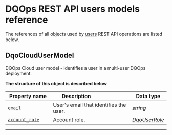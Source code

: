# DQOps REST API users models reference
The references of all objects used by [users](/docs/client/operations/users.md) REST API operations are listed below.


## DqoCloudUserModel
DQOps Cloud user model - identifies a user in a multi-user DQOps deployment.


**The structure of this object is described below**


|&nbsp;Property&nbsp;name&nbsp;|&nbsp;Description&nbsp;&nbsp;&nbsp;&nbsp;&nbsp;&nbsp;&nbsp;&nbsp;&nbsp;&nbsp;&nbsp;&nbsp;&nbsp;&nbsp;&nbsp;&nbsp;&nbsp;&nbsp;&nbsp;&nbsp;&nbsp;|&nbsp;Data&nbsp;type&nbsp;|
|---------------|---------------------------------|-----------|
|<span class="no-wrap-code">`email`</span>|User&#x27;s email that identifies the user.|*string*|
|<span class="no-wrap-code">[`account_role`](\docs\client\models\environment.md#dqouserrole)</span>|Account role.|*[DqoUserRole](\docs\client\models\environment.md#dqouserrole)*|


___


